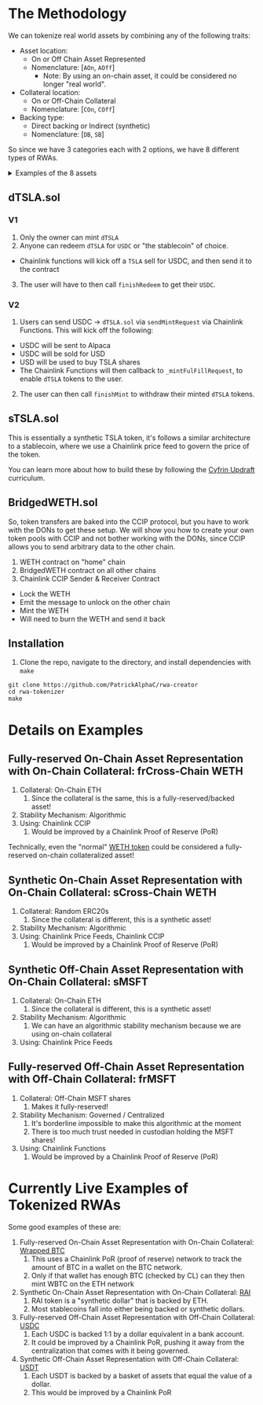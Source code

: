 # The Methodology

We can tokenize real world assets by combining any of the following traits:
- Asset location: 
  - On or Off Chain Asset Represented 
  - Nomenclature: [`AOn`, `AOff`] 
    - Note: By using an on-chain asset, it could be considered no longer "real world".
- Collateral location: 
  - On or Off-Chain Collateral 
  - Nomenclature: [`COn`, `COff`] 
- Backing type:
  - Direct backing or Indirect (synthetic)
  - Nomenclature: [`DB`, `SB`]

So since we have 3 categories each with 2 options, we have 8 different types of RWAs.

<details>
<summary>Examples of the 8 assets</summary>

- Onchain asset, onchain collateral, direct backing 
  - `AOnCOnDB`
  - Examples: WETH
  - Not demo'd in this repo
- Onchain asset, onchain collateral, indirect backing (synthetic)
  - `AOnCOnSB`
  - Examples: WBTC 
  - Not demo'd in this repo
- Onchain asset, offchain collateral, direct backing 
  - `AOnCOffDB`
  - Examples: N/A
  - Maybe like a wrapped BTC ETF?
  - Not demo'd in this repo
- Onchain asset, offchain collateral, indirect backing (synthetic)
  - `AOnCOffSB`
  - Examples: N/A
  - Maybe like a wrapped BTC ETF that represents an ETH ETF?
  - Not demo'd in this repo
- Offchain asset, onchain collateral, direct backing 
  - `AOffCOnDB`
  - Examples: N/A 
  - Like a stablecoin backed by other stablecoins (sort of DAI lmao)
  - Not demo'd in this repo
- Offchain asset, onchain collateral, indirect backing (synthetic)
  - `AOffCOnSB`
  - Examples: DAI
  - In this repo: sTSLA w/ chainlink price feeds
- Offchain asset, offchain collateral, direct backing 
  - `AOffCOffDB`
  - Examples: USDC
  - In this repo: dTSLA w/ chainlink functions
- Offchain asset, offchain collateral, indirect backing (synthetic)
  - `AOffCOffSB`
  - Examples: USDT
  - In this repo: sTSLA w/ chainlink functions
  
### Examples don't make sense
- Directly Backed On-Chain Asset Representation with Off-Chain Collateral
  - We would represent ETH on Chain by collateralizing it with some off-chain version of ETH? Like an ETH ETF? Weird...
- Synthetic On-Chain Asset Representation with Off-Chain Collateral
  - The same issue as above, but even weirder since we'd back our on-chain asset with something like MSFT shares
- Directly Backed Off-Chain Asset Representation with On-Chain Collateral 
  - How could you directly back an off-chain asset with on-chain collateral? By doing that you essentially make it "synthetic" automatically

### Examples that would make sense 
- Synthetic Off-Chain Asset Representation with Off-Chain Collateral
  - This would be like a synthetic index fund share, but backed by shares of different stocks.
</details>


## dTSLA.sol

### V1
1. Only the owner can mint `dTSLA`
2. Anyone can redeem `dTSLA` for `USDC` or "the stablecoin" of choice.
  - Chainlink functions will kick off a `TSLA` sell for USDC, and then send it to the contract
3. The user will have to then call `finishRedeem` to get their `USDC`.

### V2 
1. Users can send USDC -> `dTSLA.sol` via `sendMintRequest` via Chainlink Functions. This will kick off the following:
  - USDC will be sent to Alpaca
  - USDC will be sold for USD 
  - USD will be used to buy TSLA shares
  - The Chainlink Functions will then callback to `_mintFulFillRequest`, to enable `dTSLA` tokens to the user.
2. The user can then call `finishMint` to withdraw their minted `dTSLA` tokens. 

## sTSLA.sol

This is essentially a synthetic TSLA token, it's follows a similar architecture to a stablecoin, where we use a Chainlink price feed to govern the price of the token.

You can learn more about how to build these by following the [Cyfrin Updraft](https://updraft.cyfrin.io/) curriculum. 

## BridgedWETH.sol

So, token transfers are baked into the CCIP protocol, but you have to work with the DONs to get these setup. We will show you how to create your own token pools with CCIP and not bother working with the DONs, since CCIP allows you to send arbitrary data to the other chain.

1. WETH contract on "home" chain 
2. BridgedWETH contract on all other chains 
3. Chainlink CCIP Sender & Receiver Contract 
  - Lock the WETH 
  - Emit the message to unlock on the other chain 
  - Mint the WETH 
  - Will need to burn the WETH and send it back 

## Installation

1. Clone the repo, navigate to the directory, and install dependencies with `make`
```
git clone https://github.com/PatrickAlphaC/rwa-creator
cd rwa-tokenizer
make
```

# Details on Examples 
## Fully-reserved On-Chain Asset Representation with On-Chain Collateral: frCross-Chain WETH 
   1. Collateral: On-Chain ETH 
      1. Since the collateral is the same, this is a fully-reserved/backed asset! 
   2. Stability Mechanism: Algorithmic 
   3. Using: Chainlink CCIP 
      1. Would be improved by a Chainlink Proof of Reserve (PoR) 

Technically, even the "normal" [WETH token](https://etherscan.io/token/0xc02aaa39b223fe8d0a0e5c4f27ead9083c756cc2) could be considered a fully-reserved on-chain collateralized asset! 

## Synthetic On-Chain Asset Representation with On-Chain Collateral: sCross-Chain WETH 
   1. Collateral: Random ERC20s 
      1. Since the collateral is different, this is a synthetic asset! 
   2. Stability Mechanism: Algorithmic 
   3. Using: Chainlink Price Feeds, Chainlink CCIP 
      1. Would be improved by a Chainlink Proof of Reserve (PoR) 
   
## Synthetic Off-Chain Asset Representation with On-Chain Collateral: sMSFT 
   1. Collateral: On-Chain ETH 
      1. Since the collateral is different, this is a synthetic asset! 
   2. Stability Mechanism: Algorithmic 
      1. We can have an algorithmic stability mechanism because we are using on-chain collateral 
   3. Using: Chainlink Price Feeds 

## Fully-reserved Off-Chain Asset Representation with Off-Chain Collateral: frMSFT 
   1. Collateral: Off-Chain MSFT shares 
      1. Makes it fully-reserved! 
   2. Stability Mechanism: Governed / Centralized 
      1. It's borderline impossible to make this algorithmic at the moment 
      2. There is too much trust needed in custodian holding the MSFT shares! 
   3. Using: Chainlink Functions 
      1. Would be improved by a Chainlink Proof of Reserve (PoR) 

  

# Currently Live Examples of Tokenized RWAs
Some good examples of these are:
1. Fully-reserved On-Chain Asset Representation with On-Chain Collateral: [Wrapped BTC](https://www.bitgo.com/newsroom/press-releases/bitgo-adopts-chainlink-enable-on-chain-auditing-for-wbtc/)
   1. This uses a Chainlink PoR (proof of reserve) network to track the amount of BTC in a wallet on the BTC network. 
   2. Only if that wallet has enough BTC (checked by CL) can they then mint WBTC on the ETH network
2. Synthetic On-Chain Asset Representation with On-Chain Collateral: [RAI](https://reflexer.finance/)
   1. RAI token is a "synthetic dollar" that is backed by ETH.
   2. Most stablecoins fall into either being backed or synthetic dollars. 
3. Fully-reserved Off-Chain Asset Representation with Off-Chain Collateral: [USDC](https://www.circle.com/en/usdc)
   1. Each USDC is backed 1:1 by a dollar equivalent in a bank account.
   2. It could be improved by a Chainlink PoR, pushing it away from the centralization that comes with it being governed.
4. Synthetic Off-Chain Asset Representation with Off-Chain Collateral: [USDT](https://tether.to/)
   1. Each USDT is backed by a basket of assets that equal the value of a dollar.
   2. This would be improved by a Chainlink PoR
